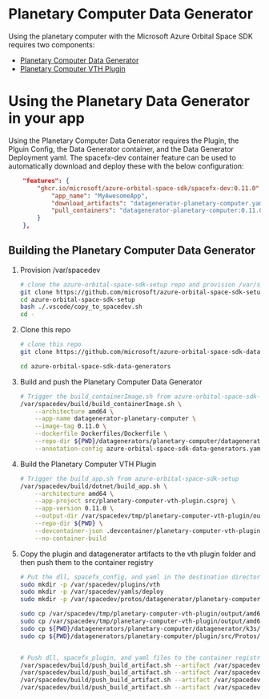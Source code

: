 # Planetary Computer Data Generator

Using the planetary computer with the Microsoft Azure Orbital Space SDK requires two components:
* [Planetary Computer Data Generator](https://github.com/microsoft/azure-orbital-space-sdk-data-generators/tree/main/datagenerators/planetary-computer/datagenerator)
* [Planetary Computer VTH Plugin](https://github.com/microsoft/azure-orbital-space-sdk-data-generators/tree/main/datagenerators/planetary-computer/plugin)

# Using the Planetary Data Generator in your app
Using the Planetary Computer Data Generator requires the Plugin, the Plguin Config, the Data Generator container, and the Data Generator Deployment yaml.  The spacefx-dev container feature can be used to automatically download and deploy these with the below configuration:
```json
	"features": {
		"ghcr.io/microsoft/azure-orbital-space-sdk/spacefx-dev:0.11.0": {
            "app_name": "MyAwesomeApp",
			"download_artifacts": "datagenerator-planetary-computer.yaml, planetary-computer-vth-plugin.dll, planetary-computer-vth-plugin.json.spacefx_plugin",
            "pull_containers": "datagenerator-planetary-computer:0.11.0"
		}
	},
```

## Building the Planetary Computer Data Generator
1. Provision /var/spacedev
    ```bash
    # clone the azure-orbital-space-sdk-setup repo and provision /var/spacedev
    git clone https://github.com/microsoft/azure-orbital-space-sdk-setup
    cd azure-orbital-space-sdk-setup
    bash ./.vscode/copy_to_spacedev.sh
    cd -
    ```

1. Clone this repo
    ```bash
    # clone this repo
    git clone https://github.com/microsoft/azure-orbital-space-sdk-data-generators

    cd azure-orbital-space-sdk-data-generators
    ```

1. Build and push the Planetary Computer Data Generator
    ```bash
    # Trigger the build_containerImage.sh from azure-orbital-space-sdk-setup
    /var/spacedev/build/build_containerImage.sh \
        --architecture amd64 \
        --app-name datagenerator-planetary-computer \
        --image-tag 0.11.0 \
        --dockerfile Dockerfiles/Dockerfile \
        --repo-dir ${PWD}/datagenerators/planetary-computer/datagenerator \
        --annotation-config azure-orbital-space-sdk-data-generators.yaml
    ```

1. Build the Planetary Computer VTH Plugin
    ```bash
    # Trigger the build_app.sh from azure-orbital-space-sdk-setup
    /var/spacedev/build/dotnet/build_app.sh \
        --architecture amd64 \
        --app-project src/planetary-computer-vth-plugin.csproj \
        --app-version 0.11.0 \
        --output-dir /var/spacedev/tmp/planetary-computer-vth-plugin/output \
        --repo-dir ${PWD} \
        --devcontainer-json .devcontainer/planetary-computer-vth-plugin/devcontainer.json \
        --no-container-build
    ```

1. Copy the plugin and datagenerator artifacts to the vth plugin folder and then push them to the container registry
    ```bash
    # Put the dll, spacefx_config, and yaml in the destination directories
    sudo mkdir -p /var/spacedev/plugins/vth
    sudo mkdir -p /var/spacedev/yamls/deploy
    sudo mkdir -p /var/spacedev/protos/datagenerator/planetary-computer

    sudo cp /var/spacedev/tmp/planetary-computer-vth-plugin/output/amd64/app/planetary-computer-vth-plugin.dll /var/spacedev/plugins/vth/
    sudo cp /var/spacedev/tmp/planetary-computer-vth-plugin/output/amd64/app/planetary-computer-vth-plugin.json.spacefx_plugin /var/spacedev/plugins/vth/
    sudo cp ${PWD}/datagenerators/planetary-computer/datagenerator/k3s/datagenerator-planetary-computer.yaml /var/spacedev/yamls/deploy/
    sudo cp ${PWD}/datagenerators/planetary-computer/plugin/src/Protos/PlanetaryComputer.proto /var/spacedev/protos/datagenerator/planetary-computer/


    # Push dll, spacefx_plugin, and yaml files to the container registry
    /var/spacedev/build/push_build_artifact.sh --artifact /var/spacedev/plugins/vth/planetary-computer-vth-plugin.dll --annotation-config azure-orbital-space-sdk-data-generators.yaml --architecture amd64 --artifact-version 0.11.0
    /var/spacedev/build/push_build_artifact.sh --artifact /var/spacedev/plugins/vth/planetary-computer-vth-plugin.json.spacefx_plugin --annotation-config azure-orbital-space-sdk-data-generators.yaml --architecture amd64 --artifact-version 0.11.0
    /var/spacedev/build/push_build_artifact.sh --artifact /var/spacedev/yamls/deploy/datagenerator-planetary-computer.yaml --annotation-config azure-orbital-space-sdk-data-generators.yaml --architecture amd64 --artifact-version 0.11.0
    /var/spacedev/build/push_build_artifact.sh --artifact /var/spacedev/protos/datagenerator/planetary-computer/PlanetaryComputer.proto --annotation-config azure-orbital-space-sdk-data-generators.yaml --architecture amd64 --artifact-version 0.11.0
    ```

